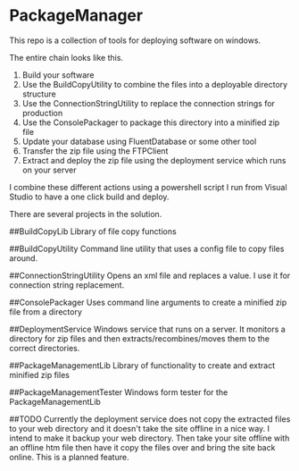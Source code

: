 # PackageManager
This repo is a collection of tools for deploying software on windows.

The entire chain looks like this.

1. Build your software
2. Use the BuildCopyUtility to combine the files into a deployable directory structure
3. Use the ConnectionStringUtility to replace the connection strings for production
4. Use the ConsolePackager to package this directory into a minified zip file
5. Update your database using FluentDatabase or some other tool
6. Transfer the zip file using the FTPClient
7. Extract and deploy the zip file using the deployment service which runs on your server

I combine these different actions using a powershell script I run from Visual Studio to have a one click build and deploy.


There are several projects in the solution.

##BuildCopyLib
Library of file copy functions

##BuildCopyUtility
Command line utility that uses a config file to copy files around.

##ConnectionStringUtility
Opens an xml file and replaces a value. I use it for connection string replacement.

##ConsolePackager
Uses command line arguments to create a minified zip file from a directory

##DeploymentService
Windows service that runs on a server. It monitors a directory for zip files and then extracts/recombines/moves
them to the correct directories.

##PackageManagementLib
Library of functionality to create and extract minified zip files

##PackageManagementTester
Windows form tester for the PackageManagementLib




##TODO
Currently the deployment service does not copy the extracted files to your web directory and it doesn't
take the site offline in a nice way. I intend to make it backup your web directory. Then take your site offline with
an offline htm file then have it copy the files over and bring the site back online. This is a planned feature.



